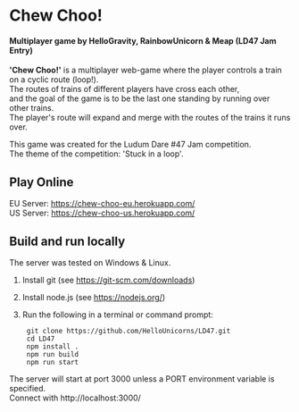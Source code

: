 # Chew Choo!
#### Multiplayer game by HelloGravity, RainbowUnicorn & Meap (LD47 Jam Entry)

**'Chew Choo!'** is a multiplayer web-game where the player controls a train on a cyclic route (loop!).  
The routes of trains of different players have cross each other,  
and the goal of the game is to be the last one standing by running over other trains.  
The player's route will expand and merge with the routes of the trains it runs over.  

This game was created for the Ludum Dare #47 Jam competition.  
The theme of the competition: 'Stuck in a loop'.  

  
## Play Online

EU Server: https://chew-choo-eu.herokuapp.com/  
US Server: https://chew-choo-us.herokuapp.com/  
  
## Build and run locally
The server was tested on Windows & Linux.
1. Install git (see https://git-scm.com/downloads)
2. Install node.js (see https://nodejs.org/)
3. Run the following in a terminal or command prompt:

        git clone https://github.com/HelloUnicorns/LD47.git
        cd LD47
        npm install .
        npm run build
        npm run start

The server will start at port 3000 unless a PORT environment variable is specified.  
Connect with http://localhost:3000/  



